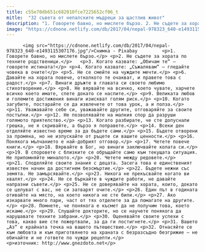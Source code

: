```yaml
---
title: c55e70db651c682010fce7225652cf06_t
mitle:  "32 съвета от непалските мъдреци за щастлив живот"
description: "1. Говорете бавно, но мислете бързо. 2. Не съдете за хората по техните родственици. 3. Когато казвате: „Обичам те“ – говорете истината! 4. Когато казвате: „Съжалявам“ – гледайте човека в очите! 5. Не се смейте на чуждите мечти. 6. Давайте на хората повече, отколкото те очакват, и правете това с радост. 7. Винаги дръжте в …"
image: "https://cdnone.netlify.com/db/2017/04/nepal-978323_640-e1493115307176.jpg"
---
```


          <img src="https://cdnone.netlify.com/db/2017/04/nepal-978323_640-e1493115307176.jpg"/>Снимка - Pixabay         <p>1. Говорете бавно, но мислете бързо.</p> <p>2. Не съдете за хората по техните родственици.</p>   <p>3. Когато казвате: „Обичам те“ – говорете истината!</p> <p>4. Когато казвате: „Съжалявам“ – гледайте човека в очите!</p> <p>5. Не се смейте на чуждите мечти.</p> <p>6. Давайте на хората повече, отколкото те очакват, и правете това с радост.</p> <p>7. Винаги дръжте в главата си своето любимо стихотворение.</p> <p>8. Не вярвайте на всичко, което чувате, харчете всичко което имате, спете докато се наспите.</p> <p>9. Великата любов и големите достижения винаги изискват голям риск.</p> <p>10. Когато загубите, постарайте се да извлечете от това урок, а и полза.</p>     <p>11. Уважавайте себе си, уважавайте другите, отговаряйте за своите постъпки.</p> <p>12. Не позволявайте на малкия спор да разруши голямото приятелство.</p> <p>13. Когато разбирате, че сте допуснали грешка, не я скривайте, а бързо я поправете.</p> <p>14. Всеки ден отделяйте известно време за да бъдете сами.</p> <p>15. Бъдете отворени за промяна, но не изпускайте от ръцете си вашите ценности.</p> <p>16. Понякога мълчанието е най-добрият отговор.</p> <p>17. Четете повече книги.</p> <p>18. Вярвайте в Бог, но винаги заключвайте колата си.</p> <p>19. В споровете с близките се обръщайте само към текущата ситуация. Не припомняйте миналото.</p> <p>20. Четете между редовете.</p>     <p>21. Споделяйте своите знания с децата. Засега това е единственият известен начин да достигнем безсмъртие.</p> <p>22. Бъдете нежни със земята. Не замърсявайте.</p> <p>23. Никога не прекъсвайте когато ви хвалят.</p> <p>24. Не се бъркайте в чуждите работи, не давайте напразни съвети.</p> <p>25. Не се доверявайте на хората, които, докато се целуват с вас, не си затварят очите.</p> <p>26. Един път в годината отивайте на място, на което никога не сте били.</p> <p>27. Ако изкарвате много пари, част от тях отделете за да помагате на другите.</p> <p>28. Помнете, че понякога е късмет да не получим това, което искаме.</p> <p>29. Слушайте докторите, но се научете понякога да нарушавате техните забрани.</p> <p>30. Оценявайте своите успехи с това, какво вие сте пожертвали, за да ги постигнете.</p> <p>31. Вашето „Аз“ е крайната точка на вашето пътешествие.</p> <p>32. Отнасяйте се към любовта и към приготвянето на храната с безразсъдно безгрижие – не обичайте и не гответе по чужди рецепти.</p> <p>източник: http://www.gnezdoto.net</p>         